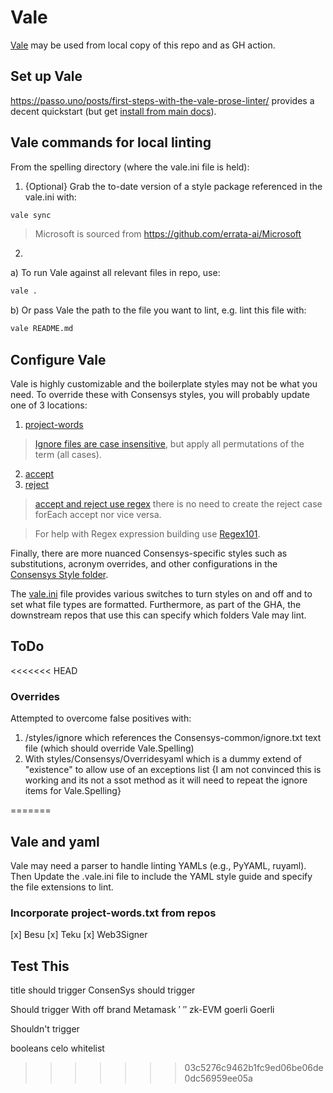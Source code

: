 # Vale

[Vale](https://vale.sh/docs/) may be used from local copy of this repo and as GH action. 

## Set up Vale

https://passo.uno/posts/first-steps-with-the-vale-prose-linter/ provides a decent quickstart (but 
get [install from main docs](https://vale.sh/docs/vale-cli/installation/)).


## Vale commands for local linting

From the spelling directory (where the vale.ini file is held):

1. {Optional} Grab the to-date version of a style package referenced in the vale.ini with:

```bash
vale sync
```

> Microsoft is sourced from https://github.com/errata-ai/Microsoft

2. 

a) To run Vale against all relevant files in repo, use:

```bash
vale .
```

b) Or pass Vale the path to the file you want to lint, e.g. lint this file with:

```bash
vale README.md
```

## Configure Vale

Vale is highly customizable and the boilerplate styles may not be what you need. To override these with Consensys styles, you will probably update one of 3 locations:
1. [project-words](./styles/config/ignore/Consensys-common/project-words.txt)
> [Ignore files are case insensitive](https://vale.sh/docs/topics/styles/#ignoring-non-dictionary-words), but apply all permutations of the term (all cases).
2. [accept](./styles/config/vocabularies/Consensys-common/accept.txt)
3. [reject](./styles/config/vocabularies/Consensys-common/reject.txt)
> [accept and reject use regex](https://vale.sh/docs/topics/vocab/) there is no need to create the reject case forEach accept nor vice versa.

> For help with Regex expression building use [Regex101](https://regex101.com).

Finally, there are more nuanced Consensys-specific styles such as substitutions, acronym overrides, and other configurations in the [Consensys Style folder](./styles/Consensys).

The [vale.ini](vale.ini) file provides various switches to turn styles on and off and to set what file types are formatted. Furthermore, as part of the GHA, the downstream repos that use this can specify which folders Vale may lint.

## ToDo

<<<<<<< HEAD
### Overrides

Attempted to overcome false positives with:

1. /styles/ignore which references the Consensys-common/ignore.txt text file (which should override Vale.Spelling)
2. With styles/Consensys/Overridesyaml which is a dummy extend of "existence" to allow use of an exceptions
list {I am not convinced this is working and its not a ssot method as it will need to repeat the ignore items 
for Vale.Spelling}



=======
## Vale and yaml

Vale may need a parser to handle linting YAMLs (e.g., PyYAML, ruyaml). Then Update the .vale.ini file to include the YAML style guide and specify the file extensions to lint.
 
### Incorporate project-words.txt from repos
[x] Besu
[x] Teku
[x] Web3Signer

## Test This

title should trigger
ConsenSys should trigger

Should trigger
With off brand Metamask 
  ′
  ″
zk-EVM
goerli
Goerli

Shouldn't trigger

booleans
celo
whitelist
>>>>>>> 03c5276c9462b1fc9ed06be06de0dc56959ee05a


